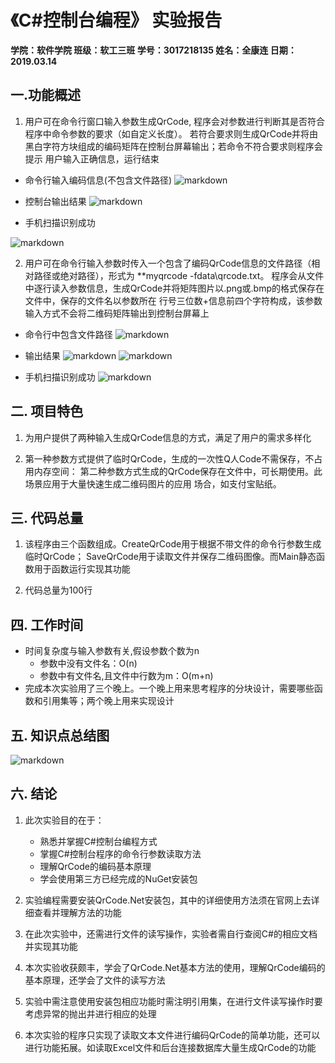 # 《C#控制台编程》  实验报告
**学院：软件学院  班级：软工三班  学号：3017218135  姓名：全康连  日期：2019.03.14**

## 一.功能概述
1. 用户可在命令行窗口输入参数生成QrCode, 程序会对参数进行判断其是否符合程序中命令参数的要求（如自定义长度）。
若符合要求则生成QrCode并将由黑白字符方块组成的编码矩阵在控制台屏幕输出；若命令不符合要求则程序会提示
用户输入正确信息，运行结束

+ 命令行输入编码信息(不包含文件路径)
![markdown](img/调试1.JPG)

+ 控制台输出结果
![markdown](img/调试2.JPG)

+ 手机扫描识别成功

![markdown](img/调试3.jpg)

2. 用户可在命令行输入参数时传入一个包含了编码QrCode信息的文件路径（相对路径或绝对路径），形式为 **myqrcode -fdata\qrcode.txt。
程序会从文件中逐行读入参数信息，生成QrCode并将矩阵图片以.png或.bmp的格式保存在文件中，保存的文件名以参数所在
行号三位数+信息前四个字符构成，该参数输入方式不会将二维码矩阵输出到控制台屏幕上

+ 命令行中包含文件路径
![markdown](img/调试4.JPG)

+ 输出结果
![markdown](img/调试5.JPG)
![markdown](img/调试6.JPG)

+ 手机扫描识别成功
![markdown](img/调试7.jpg)

## 二. 项目特色
1. 为用户提供了两种输入生成QrCode信息的方式，满足了用户的需求多样化

2. 第一种参数方式提供了临时QrCode，生成的一次性Q人Code不需保存，不占用内存空间：
第二种参数方式生成的QrCode保存在文件中，可长期使用。此场景应用于大量快速生成二维码图片的应用
场合，如支付宝贴纸。

## 三. 代码总量
1. 该程序由三个函数组成。CreateQrCode用于根据不带文件的命令行参数生成临时QrCode；
SaveQrCode用于读取文件并保存二维码图像。而Main静态函数用于函数运行实现其功能

2. 代码总量为100行

## 四. 工作时间
+ 时间复杂度与输入参数有关,假设参数个数为n
	+ 参数中没有文件名：O(n)
	+ 参数中有文件名,且文件中行数为m：O(m+n)
+ 完成本次实验用了三个晚上。一个晚上用来思考程序的分块设计，需要哪些函数和引用集等；两个晚上用来实现设计

## 五. 知识点总结图
![markdown](img/lab1.png)

## 六. 结论
1. 此次实验目的在于：
	+ 熟悉并掌握C#控制台编程方式
	+ 掌握C#控制台程序的命令行参数读取方法
	+ 理解QrCode的编码基本原理
	+ 学会使用第三方已经完成的NuGet安装包

2. 实验编程需要安装QrCode.Net安装包，其中的详细使用方法须在官网上去详细查看并理解方法的功能

3. 在此次实验中，还需进行文件的读写操作，实验者需自行查阅C#的相应文档并实现其功能

4. 本次实验收获颇丰，学会了QrCode.Net基本方法的使用，理解QrCode编码的基本原理，还学会了文件的读写方法

5. 实验中需注意使用安装包相应功能时需注明引用集，在进行文件读写操作时要考虑异常的抛出并进行相应的处理

6. 本次实验的程序只实现了读取文本文件进行编码QrCode的简单功能，还可以进行功能拓展。如读取Excel文件和后台连接数据库大量生成QrCode的功能


